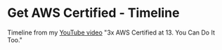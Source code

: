 # Get AWS Certified - Timeline
Timeline from my [YouTube video](https://youtu.be/4vC-UYvd-rs) "3x AWS Certified at 13. You Can Do It Too."
